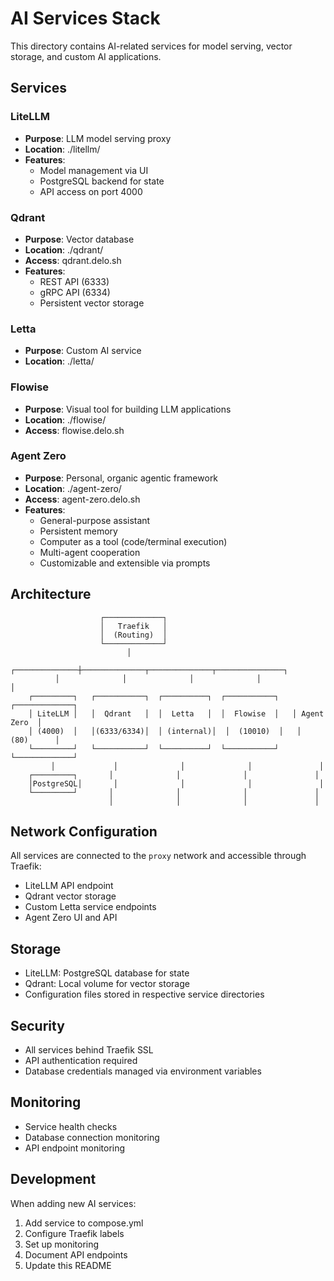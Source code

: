 # AI Services Stack

This directory contains AI-related services for model serving, vector storage, and custom AI applications.

## Services

### LiteLLM
- **Purpose**: LLM model serving proxy
- **Location**: ./litellm/
- **Features**:
  - Model management via UI
  - PostgreSQL backend for state
  - API access on port 4000

### Qdrant
- **Purpose**: Vector database
- **Location**: ./qdrant/
- **Access**: qdrant.delo.sh
- **Features**:
  - REST API (6333)
  - gRPC API (6334)
  - Persistent vector storage

### Letta
- **Purpose**: Custom AI service
- **Location**: ./letta/

### Flowise
- **Purpose**: Visual tool for building LLM applications
- **Location**: ./flowise/
- **Access**: flowise.delo.sh

### Agent Zero
- **Purpose**: Personal, organic agentic framework
- **Location**: ./agent-zero/
- **Access**: agent-zero.delo.sh
- **Features**:
  - General-purpose assistant
  - Persistent memory
  - Computer as a tool (code/terminal execution)
  - Multi-agent cooperation
  - Customizable and extensible via prompts

## Architecture

```plaintext
                    ┌─────────────┐
                    │   Traefik   │
                    │  (Routing)  │
                    └─────────────┘
                          │
          ┌──────────────┼──────────────┬──────────────┬───────────────┐
          │              │              │              │               │
    ┌─────────┐   ┌───────────┐  ┌──────────┐  ┌───────────┐   ┌─────────────┐
    │ LiteLLM │   │  Qdrant   │  │  Letta   │  │  Flowise  │   │ Agent Zero  │
    │ (4000)  │   │(6333/6334)│  │ (internal)│  │  (10010)  │   │   (80)      │
    └─────────┘   └───────────┘  └──────────┘  └───────────┘   └─────────────┘
         │             │              │              │               │
    ┌─────────┐       │              │              │               │
    │PostgreSQL│       │              │              │               │
    └─────────┘       │              │              │               │
                      │              │              │               │
```

## Network Configuration

All services are connected to the `proxy` network and accessible through Traefik:
- LiteLLM API endpoint
- Qdrant vector storage
- Custom Letta service endpoints
- Agent Zero UI and API

## Storage

- LiteLLM: PostgreSQL database for state
- Qdrant: Local volume for vector storage
- Configuration files stored in respective service directories

## Security

- All services behind Traefik SSL
- API authentication required
- Database credentials managed via environment variables

## Monitoring

- Service health checks
- Database connection monitoring
- API endpoint monitoring

## Development

When adding new AI services:
1. Add service to compose.yml
2. Configure Traefik labels
3. Set up monitoring
4. Document API endpoints
5. Update this README

